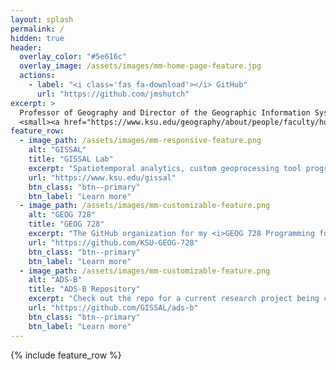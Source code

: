 ```yaml
---
layout: splash
permalink: /
hidden: true
header:
  overlay_color: "#5e616c"
  overlay_image: /assets/images/mm-home-page-feature.jpg
  actions:
    - label: "<i class='fas fa-download'></i> GitHub"
      url: "https://github.com/jmshutch"
excerpt: >
  Professor of Geography and Director of the Geographic Information Systems Spatial Analysis Laboratory (GISSAL) at Kansas State University.<br />
  <small><a href="https://www.ksu.edu/geography/about/people/faculty/hutchinson.html">Visit my faculty website</a></small>
feature_row:
  - image_path: /assets/images/mm-responsive-feature.png
    alt: "GISSAL"
    title: "GISSAL Lab"
    excerpt: "Spatiotemporal analytics, custom geoprocessing tool programming, GIS service development, and Web-based interactive map design."
    url: "https://www.ksu.edu/gissal"
    btn_class: "btn--primary"
    btn_label: "Learn more"
  - image_path: /assets/images/mm-customizable-feature.png
    alt: "GEOG 728"
    title: "GEOG 728"
    excerpt: "The GitHub organization for my <i>GEOG 728 Programming for Geographic Analysis</i> course for undergraduates and graduate students at Kansas State University."
    url: "https://github.com/KSU-GEOG-728"
    btn_class: "btn--primary"
    btn_label: "Learn more"
  - image_path: /assets/images/mm-customizable-feature.png
    alt: "ADS-B"
    title: "ADS-B Repository"
    excerpt: "Check out the repo for a current research project being conducted with the National Park Service and the Applied Park Science Laboratory at Kansas State University."
    url: "https://github.com/GISSAL/ads-b"
    btn_class: "btn--primary"
    btn_label: "Learn more"      
---
```


{% include feature_row %}
